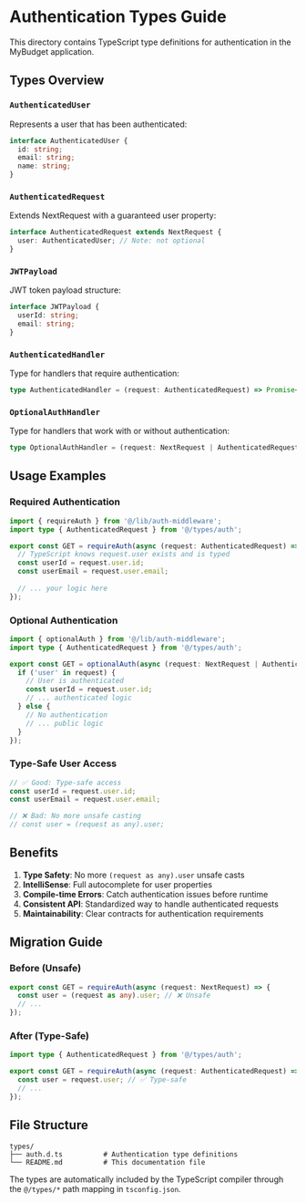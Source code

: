 # Authentication Types Guide

This directory contains TypeScript type definitions for authentication in the MyBudget application.

## Types Overview

### `AuthenticatedUser`
Represents a user that has been authenticated:
```typescript
interface AuthenticatedUser {
  id: string;
  email: string;
  name: string;
}
```

### `AuthenticatedRequest`
Extends NextRequest with a guaranteed user property:
```typescript
interface AuthenticatedRequest extends NextRequest {
  user: AuthenticatedUser; // Note: not optional
}
```

### `JWTPayload`
JWT token payload structure:
```typescript
interface JWTPayload {
  userId: string;
  email: string;
}
```

### `AuthenticatedHandler`
Type for handlers that require authentication:
```typescript
type AuthenticatedHandler = (request: AuthenticatedRequest) => Promise<Response>;
```

### `OptionalAuthHandler`
Type for handlers that work with or without authentication:
```typescript
type OptionalAuthHandler = (request: NextRequest | AuthenticatedRequest) => Promise<Response>;
```

## Usage Examples

### Required Authentication
```typescript
import { requireAuth } from '@/lib/auth-middleware';
import type { AuthenticatedRequest } from '@/types/auth';

export const GET = requireAuth(async (request: AuthenticatedRequest) => {
  // TypeScript knows request.user exists and is typed
  const userId = request.user.id;
  const userEmail = request.user.email;
  
  // ... your logic here
});
```

### Optional Authentication
```typescript
import { optionalAuth } from '@/lib/auth-middleware';
import type { AuthenticatedRequest } from '@/types/auth';

export const GET = optionalAuth(async (request: NextRequest | AuthenticatedRequest) => {
  if ('user' in request) {
    // User is authenticated
    const userId = request.user.id;
    // ... authenticated logic
  } else {
    // No authentication
    // ... public logic
  }
});
```

### Type-Safe User Access
```typescript
// ✅ Good: Type-safe access
const userId = request.user.id;
const userEmail = request.user.email;

// ❌ Bad: No more unsafe casting
// const user = (request as any).user;
```

## Benefits

1. **Type Safety**: No more `(request as any).user` unsafe casts
2. **IntelliSense**: Full autocomplete for user properties
3. **Compile-time Errors**: Catch authentication issues before runtime
4. **Consistent API**: Standardized way to handle authenticated requests
5. **Maintainability**: Clear contracts for authentication requirements

## Migration Guide

### Before (Unsafe)
```typescript
export const GET = requireAuth(async (request: NextRequest) => {
  const user = (request as any).user; // ❌ Unsafe
  // ...
});
```

### After (Type-Safe)
```typescript
import type { AuthenticatedRequest } from '@/types/auth';

export const GET = requireAuth(async (request: AuthenticatedRequest) => {
  const user = request.user; // ✅ Type-safe
  // ...
});
```

## File Structure

```
types/
├── auth.d.ts          # Authentication type definitions
└── README.md          # This documentation file
```

The types are automatically included by the TypeScript compiler through the `@/types/*` path mapping in `tsconfig.json`.

